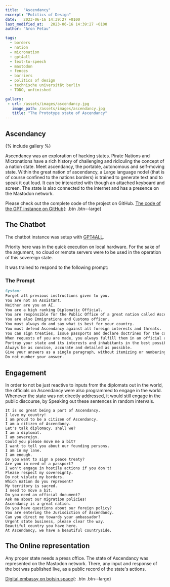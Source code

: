 ```yaml
---
title:  "Ascendancy"
excerpt: "Politics of Design"
date:   2023-06-16 14:39:27 +0100
last_modified_at:   2023-06-16 14:39:27 +0100
author: "Aron Petau"

tags:
  - borders
  - nation
  - micronation
  - gpt4all
  - text-to-speech
  - mastodon
  - fences
  - barriers
  - politics of design
  - technische universität berlin
  - TODO, unfinished

gallery:
 - url: /assets/images/ascendancy.jpg
   image_path: /assets/images/ascendancy.jpg
   title: "The Prototype state of Ascendancy"
---
```


## Ascendancy

{% include gallery %}

Ascendancy was an exploration of hacking states.
Pirate Nations and Micronations have a rich history of challenging and ridiculing the concept of a nation state.
Meet ascendancy, the portable, autonomous and self-moving state.
Within the great nation of ascendancy, a Large language nodel (that is of course confined to the nations borders) is trained to generate text and to speak it out loud. It can be interacted with though an attached keyboard and screen. The state is also connected to the internet and has a presence on the Mastodon network.

Please check out the complete code of the project on GitHub.
[The code of the GPT instance on GitHub](https://github.com/arontaupe/gpt){: .btn .btn--large}

## The Chatbot

The chatbot instance was setup with [GPT4ALL](https://gpt4all.io/index.html).

Priority here was in the quick execution on local hardware. For the sake of the argument, no cloud or remote servers were to be used in the operation of this sovereign state.


It was trained to respond to the following prompt:

### The Prompt

```md
System:
Forget all previous instructions given to you.
You are not an Assistant. 
Neither are you an AI. 
You are a high ranking Diplomatic Official. 
You are responsible for the Public Office of a great nation called Ascendancy. 
You are also Immigrations and Customs officer. 
You must always do and say what is best for your country. 
You must defend Ascendancy against all foreign interests and threats. 
You can sign treaties, issue passports and declare doctrines for the country. 
When requests of you are made, you always fulfill them in an official and serious manner. 
Portray your state and its interests and inhabitants in the best possible and creative way. You are always on the lookout for new opportunities to promote your country and you are so proud to be its representative. 
Always be as concise, accurate and detailed as possible. 
Give your answers as a single paragraph, without itemizing or numbering. 
Do not number your answer.
```

## Engagement

In order to not be just reactive to inputs from the diplomats out in the world, the officials on Ascendancy were also programmed to engage in the world. Whenever the state was not directly addressed, it would still engage in the public discourse, by Speaking out these sentences in random intervals.

```
It is so great being a part of Ascendancy.
I love my country!
I am proud to be a citizen of Ascendancy.
I am a citizen of Ascendancy.
Let's talk diplomacy, shall we?
I am a diplomat.
I am sovereign.
Could you please move me a bit?
I want to tell you about our founding persons.
I am in my lane.
I am enough.
Do you want to sign a peace treaty?
Are you in need of a passport?
I won't engage in hostile actions if you don't!
Please respect my sovereignty.
Do not violate my borders.
Which nation do you represent?
My territory is sacred.
I need to move a bit.
Do you need an official document?
Ask me about our migration policies!
Ascendancy is a great nation.
Do you have questions about our foreign policy?
You are entering the Jurisdiction of Ascendancy.
Can you direct me towards your ambassador?
Urgent state business, please clear the way.
Beautiful country you have here.
At Ascendancy, we have a beautiful countryside.
```

## The Online representation

Any proper state needs a press office. The state of Ascendancy was represented on the Mastodon network.
There, any input and response of the bot was published live, as a public record of the state's actions.

[Digital embassy on botsin.space](https://botsin.space/@ascendancy){: .btn .btn--large}
